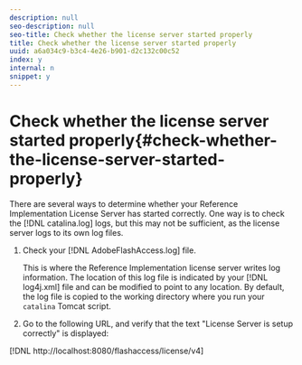 ```yaml
---
description: null
seo-description: null
seo-title: Check whether the license server started properly
title: Check whether the license server started properly
uuid: a6a034c9-b3c4-4e26-b901-d2c132c00c52
index: y
internal: n
snippet: y
---
```


# Check whether the license server started properly{#check-whether-the-license-server-started-properly}

 There are several ways to determine whether your Reference Implementation License Server has started correctly. One way is to check the [!DNL catalina.log] logs, but this may not be sufficient, as the license server logs to its own log files. 
1. Check your [!DNL AdobeFlashAccess.log] file.

   This is where the Reference Implementation license server writes log information. The location of this log file is indicated by your [!DNL log4j.xml] file and can be modified to point to any location. By default, the log file is copied to the working directory where you run your `catalina` Tomcat script.
1. Go to the following URL, and verify that the text "License Server is setup correctly" is displayed:

[!DNL http://localhost:8080/flashaccess/license/v4]
